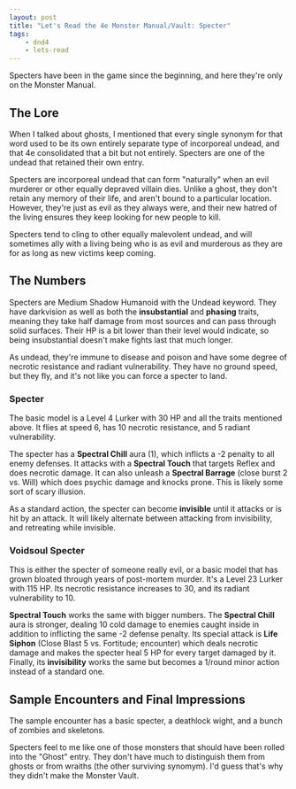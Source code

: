 ```yaml
---
layout: post
title: "Let's Read the 4e Monster Manual/Vault: Specter"
tags:
    - dnd4
    - lets-read
---
```


Specters have been in the game since the beginning, and here they're only on the
Monster Manual.

## The Lore

When I talked about ghosts, I mentioned that every single synonym for that word
used to be its own entirely separate type of incorporeal undead, and that 4e
consolidated that a bit but not entirely. Specters are one of the undead that
retained their own entry.

Specters are incorporeal undead that can form "naturally" when an evil murderer
or other equally depraved villain dies. Unlike a ghost, they don't retain any
memory of their life, and aren't bound to a particular location. However,
they're just as evil as they always were, and their new hatred of the living
ensures they keep looking for new people to kill.

Specters tend to cling to other equally malevolent undead, and will sometimes
ally with a living being who is as evil and murderous as they are for as long as
new victims keep coming.

## The Numbers

Specters are Medium Shadow Humanoid with the Undead keyword. They have
darkvision as well as both the **insubstantial** and **phasing** traits, meaning
they take half damage from most sources and can pass through solid
surfaces. Their HP is a bit lower than their level would indicate, so being
insubstantial doesn't make fights last that much longer.

As undead, they're immune to disease and poison and have some degree of necrotic
resistance and radiant vulnerability. They have no ground speed, but they fly,
and it's not like you can force a specter to land.

### Specter

The basic model is a Level 4 Lurker with 30 HP and all the traits mentioned
above. It flies at speed 6, has 10 necrotic resistance, and 5 radiant
vulnerability.

The specter has a **Spectral Chill** aura (1), which inflicts a -2 penalty to all
enemy defenses. It attacks with a **Spectral Touch** that targets Reflex and
does necrotic damage. It can also unleash a **Spectral Barrage** (close burst 2
vs. Will) which does psychic damage and knocks prone. This is likely some sort
of scary illusion.

As a standard action, the specter can become **invisible** until it attacks or
is hit by an attack. It will likely alternate between attacking from
invisibility, and retreating while invisible.

### Voidsoul Specter

This is either the specter of someone really evil, or a basic model that has
grown bloated through years of post-mortem murder. It's a Level 23 Lurker with
115 HP. Its necrotic resistance increases to 30, and its radiant vulnerability
to 10.

**Spectral Touch** works the same with bigger numbers. The **Spectral Chill**
aura is stronger, dealing 10 cold damage to enemies caught inside in addition to
inflicting the same -2 defense penalty. Its special attack is **Life Siphon**
(Close Blast 5 vs. Fortitude; encounter) which deals necrotic damage and makes
the specter heal 5 HP for every target damaged by it. Finally, its
**invisibility** works the same but becomes a 1/round minor action instead of a
standard one.

## Sample Encounters and Final Impressions

The sample encounter has a basic specter, a deathlock wight, and a bunch of
zombies and skeletons.

Specters feel to me like one of those monsters that should have been rolled into
the "Ghost" entry. They don't have much to distinguish them from ghosts or from
wraiths (the other surviving synomym). I'd guess that's why they didn't make the
Monster Vault.
